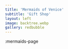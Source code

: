 ```yaml
---
title: 'Mermaids of Venice'
subtitle: 'Gift Shop'
layout: left
image: backtree.webp
gallery: redbubble
---
```


:mermaids-page
